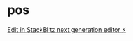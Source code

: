 # pos

[Edit in StackBlitz next generation editor ⚡️](https://stackblitz.com/~/github.com/MRpithon1/pos)